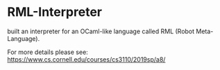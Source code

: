 # RML-Interpreter
 built an interpreter for an OCaml-like language called RML (Robot Meta-Language).
 
 For more details please see: https://www.cs.cornell.edu/courses/cs3110/2019sp/a8/
